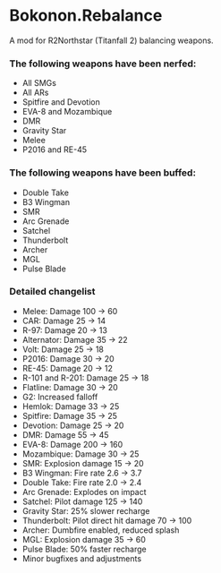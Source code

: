 # Bokonon.Rebalance
A mod for R2Northstar (Titanfall 2) balancing weapons.

### The following weapons have been nerfed:

- All SMGs<br>
- All ARs<br>
- Spitfire and Devotion<br>
- EVA-8 and Mozambique<br>
- DMR<br>
- Gravity Star<br>
- Melee<br>
- P2016 and RE-45<br>

### The following weapons have been buffed:
- Double Take<br>
- B3 Wingman<br>
- SMR<br>
- Arc Grenade<br>
- Satchel<br>
- Thunderbolt<br>
- Archer<br>
- MGL<br>
- Pulse Blade<br>

### Detailed changelist

- Melee: Damage 100 -> 60
- CAR: Damage 25 -> 14
- R-97: Damage 20 -> 13
- Alternator: Damage 35 -> 22
- Volt: Damage 25 -> 18
- P2016: Damage 30 -> 20
- RE-45: Damage 20 -> 12
- R-101 and R-201: Damage 25 -> 18
- Flatline: Damage 30 -> 20
- G2: Increased falloff
- Hemlok: Damage 33 -> 25
- Spitfire: Damage 35 -> 25
- Devotion: Damage 25 -> 20
- DMR: Damage 55 -> 45
- EVA-8: Damage 200 -> 160
- Mozambique: Damage 30 -> 25
- SMR: Explosion damage 15 -> 20
- B3 Wingman: Fire rate 2.6 -> 3.7
- Double Take: Fire rate 2.0 -> 2.4
- Arc Grenade: Explodes on impact
- Satchel: Pilot damage 125 -> 140
- Gravity Star: 25% slower recharge
- Thunderbolt: Pilot direct hit damage 70 -> 100
- Archer: Dumbfire enabled, reduced splash
- MGL: Explosion damage 35 -> 60
- Pulse Blade: 50% faster recharge
- Minor bugfixes and adjustments
